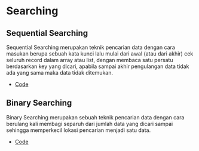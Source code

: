 # Searching 
## Sequential Searching 
Sequential Searching merupakan teknik pencarian data dengan cara masukan berupa sebuah kata kunci lalu mulai dari awal (atau dari akhir) cek seluruh record dalam array atau list, dengan membaca satu persatu berdasarkan key yang dicari, apabila sampai akhir pengulangan data tidak ada yang sama maka data tidak ditemukan.
* [Code](https://github.com/Leonnyndra/ASD/blob/main/Searching/Sequential%20Searching.c)

## Binary Searching 
Binary Searching merupakan sebuah teknik pencarian data dengan cara berulang kali membagi separuh dari jumlah data yang dicari sampai sehingga memperkecil lokasi pencarian menjadi satu data.
* [Code](https://github.com/Leonnyndra/ASD/blob/main/Searching/Binary%20Searching.c)